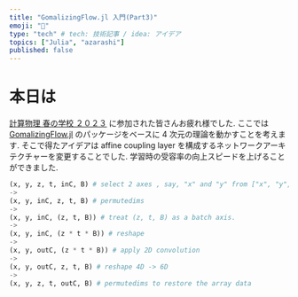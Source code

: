 ```yaml
---
title: "GomalizingFlow.jl 入門(Part3)"
emoji: "💠"
type: "tech" # tech: 技術記事 / idea: アイデア
topics: ["Julia", "azarashi"]
published: false
---
```


# 本日は

[計算物理 春の学校 ２０２３](https://hohno0223.github.io/comp_phys_spring_school2023/) に参加された皆さんお疲れ様でした. ここでは [GomalizingFlow.jl](https://github.com/AtelierArith/GomalizingFlow.jl) 
のパッケージをベースに 4 次元の理論を動かすことを考えます. そこで得たアイデアは affine coupling layer を構成するネットワークアーキテクチャーを変更することでした. 学習時の受容率の向上スピードを上げることができました.

```julia
(x, y, z, t, inC, B) # select 2 axes , say, "x" and "y" from ["x", "y", "z", "t"] in this example
->
(x, y, inC, z, t, B) # permutedims
->
(x, y, inC, (z, t, B)) # treat (z, t, B) as a batch axis.
->
(x, y, inC, (z * t * B)) # reshape
->
(x, y, outC, (z * t * B)) # apply 2D convolution
->
(x, y, outC, z, t, B) # reshape 4D -> 6D
->
(x, y, z, t, outC, B) # permutedims to restore the array data
```

